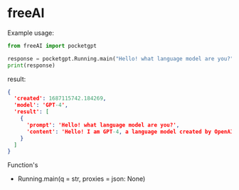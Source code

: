# freeAI
Example usage:
```python
from freeAI import pocketgpt

response = pocketgpt.Running.main("Hello! what language model are you?")
print(response)
```

result:
```json
{
  'created': 1687115742.184269,
  'model': 'GPT-4',
  'result': [
    {
      'prompt': 'Hello! what language model are you?',
      'content': 'Hello! I am GPT-4, a language model created by OpenAI. If you have questions or need information, I'm happy to help.'
    }
  ]
}
```
Function's
* Running.main(q = str, proxies = json: None)